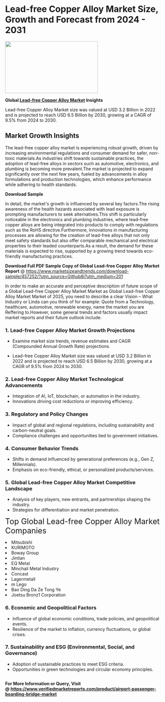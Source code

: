 <H1>Lead-free Copper Alloy Market Size, Growth and Forecast from 2024 - 2031</H1><img class="aligncenter size-medium wp-image-584254" src="https://thirdeyenews.in/wp-content/uploads/2024/09/Global-Market-Research-300x168.jpeg" alt="" width="300" height="168" /><p><strong>Global&nbsp;<a href="https://www.marketsizeandtrends.com/download-sample/457252/?utm_source=Github8j?utm_medium=201">Lead-free Copper Alloy Market</a> Insights</strong></p><p>Lead-free Copper Alloy Market size was valued at USD 3.2 Billion in 2022 and is projected to reach USD 6.5 Billion by 2030, growing at a CAGR of 9.5% from 2024 to 2030.</p><p><h2>Market Growth Insights</h2> <p>The lead-free copper alloy market is experiencing robust growth, driven by increasing environmental regulations and consumer demand for safer, non-toxic materials.As industries shift towards sustainable practices, the adoption of lead-free alloys in sectors such as automotive, electronics, and plumbing is becoming more prevalent.The market is projected to expand significantly over the next few years, fueled by advancements in alloy formulations and production technologies, which enhance performance while adhering to health standards.</p> <p><strong>Download Sample</strong></p> <p>In detail, the market's growth is influenced by several key factors.The rising awareness of the health hazards associated with lead exposure is prompting manufacturers to seek alternatives.This shift is particularly noticeable in the electronics and plumbing industries, where lead-free copper alloys are being integrated into products to comply with regulations such as the RoHS directive.Furthermore, innovations in manufacturing processes are allowing for the creation of lead-free alloys that not only meet safety standards but also offer comparable mechanical and electrical properties to their leaded counterparts.As a result, the demand for these materials is expected to rise, supported by a growing trend towards eco-friendly manufacturing practices.</p> <p><span class=""><strong>Download Full PDF Sample Copy of Global Lead-free Copper Alloy Market Report</strong> @ <a href="https://www.marketsizeandtrends.com/download-sample/457252/?utm_source=Github8j?utm_medium=201" target="_blank">https://www.marketsizeandtrends.com/download-sample/457252/?utm_source=Github8j?utm_medium=201</a></span></p><p>In order to make an accurate and perceptive description of future scope of a Global&nbsp;Lead-free Copper Alloy Market Market as Global&nbsp;Lead-free Copper Alloy Market Market of 2025, you need to describe a clear Vision &ndash; What Industry or Linda can you think of for example: Quote from a Technology, healthcare, automotive, renewable energy, name the market you are Reffering to.However, some general trends and factors usually impact market reports and their future outlook include:</p><h3>1.&nbsp;<strong>Lead-free Copper Alloy Market Growth Projections</strong></h3><ul><li>Examine market size trends, revenue estimates and CAGR (Compounded Annual Growth Rate) projections.</li><li><p>Lead-free Copper Alloy Market size was valued at USD 3.2 Billion in 2022 and is projected to reach USD 6.5 Billion by 2030, growing at a CAGR of 9.5% from 2024 to 2030.</p></li></ul><h3>2.&nbsp;<strong>Lead-free Copper Alloy Market Technological Advancements</strong></h3><ul><li>Integration of AI, IoT, blockchain, or automation in the industry.</li><li>Innovations driving cost reductions or improving efficiency.</li></ul><h3>3.&nbsp;<strong>Regulatory and Policy Changes</strong></h3><ul><li>Impact of global and regional regulations, including sustainability and carbon-neutral goals.</li><li>Compliance challenges and opportunities tied to government initiatives.</li></ul><h3>4.&nbsp;<strong>Consumer Behavior Trends</strong></h3><ul><li>Shifts in demand influenced by generational preferences (e.g., Gen Z, Millennials).</li><li>Emphasis on eco-friendly, ethical, or personalized products/services.</li></ul><h3>5.&nbsp;<strong>Global Lead-free Copper Alloy Market Competitive Landscape</strong></h3><ul><li>Analysis of key players, new entrants, and partnerships shaping the industry.</li><li>Strategies for differentiation and market penetration.</li></ul><p data-pm-slice="1 1 []"><span style="color: inherit; font-family: inherit; font-size: 25px;">Top Global Lead-free Copper Alloy Market Companies</span></p><div class="" data-test-id=""><p><li>Mitsubishi</li><li> KURIMOTO</li><li> Boway Group</li><li> Jintian</li><li> EQ Metal</li><li> Minchali Metal Industry</li><li> Concast</li><li> Lagermetall</li><li> m Lego</li><li> Bao Ding Da Ze Tong Ye</li><li> Joetsu Bronz1 Corporation</li></p></div><h3>6.&nbsp;<strong>Economic and Geopolitical Factors</strong></h3><ul><li>Influence of global economic conditions, trade policies, and geopolitical events.</li><li>Resilience of the market to inflation, currency fluctuations, or global crises.</li></ul><h3>7.&nbsp;<strong>Sustainability and ESG (Environmental, Social, and Governance)</strong></h3><ul><li>Adoption of sustainable practices to meet ESG criteria.</li><li>Opportunities in green technologies and circular economy principles.</li></ul><h2><strong style="font-size: 14px;">For More Information or Query, Visit @&nbsp;</strong><a style="background-color: #ffffff; font-size: 14px;" href="https://www.marketsizeandtrends.com/report/lead-free-copper-alloy-market/" target="_blank">https://www.verifiedmarketreports.com/product/airport-passenger-boarding-bridge-market</a></h2>